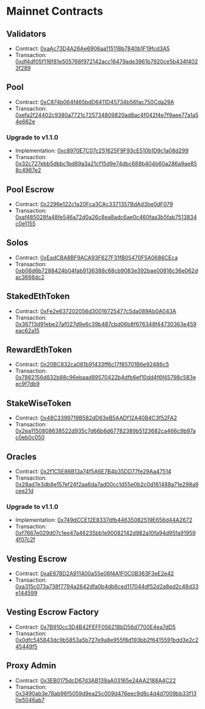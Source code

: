 # Mainnet Contracts

## Validators

- Contract: [0xaAc73D4A26Ae6906aa115118b7840b1F19fcd3A5](https://etherscan.io/address/0xaAc73D4A26Ae6906aa115118b7840b1F19fcd3A5)
- Transaction: [0xdf4df05f116f81e505766f972142acc16479ade3961b7920ce5b434f4023f289](https://etherscan.io/tx/0xdf4df05f116f81e505766f972142acc16479ade3961b7920ce5b434f4023f289)

## Pool

- Contract: [0xC874b064f465bdD6411D45734b56fac750Cda29A](https://etherscan.io/address/0xC874b064f465bdD6411D45734b56fac750Cda29A)
- Transaction: [0xefa2f24402c9380a7721c725734809820ad8ac4f042f4e7f9aee77a1a54e662e](https://etherscan.io/tx/0xefa2f24402c9380a7721c725734809820ad8ac4f042f4e7f9aee77a1a54e662e)

### Upgrade to v1.1.0

- Implementation: [0xc8970E7C07c251625F9F93cE510b1D9c1a08d299](https://etherscan.io/address/0xc8970E7C07c251625F9F93cE510b1D9c1a08d299)
- Transaction: [0x32c727ebb5dbbc1bd89a3a21cf15d9e74dbc688b404b60a286a9ae858c4967e2](https://etherscan.io/tx/0x32c727ebb5dbbc1bd89a3a21cf15d9e74dbc688b404b60a286a9ae858c4967e2)

## Pool Escrow

- Contract: [0x2296e122c1a20Fca3CAc3371357BdAd3be0dF079](https://etherscan.io/address/0x2296e122c1a20Fca3CAc3371357BdAd3be0dF079)
- Transaction: [0xaf485028fa48fe546a72d0a26c8ea8adc6ae0c460faa3b5fab7513834c0e1155](https://etherscan.io/tx/0xaf485028fa48fe546a72d0a26c8ea8adc6ae0c460faa3b5fab7513834c0e1155)

## Solos

- Contract: [0xEadCBA8BF9ACA93F627F31fB05470F5A0686CEca](https://etherscan.io/address/0xEadCBA8BF9ACA93F627F31fB05470F5A0686CEca)
- Transaction: [0xb06d6b7288424b04fab9136388c68cb9083e392bae00816c36e062dac3666dc2](https://etherscan.io/tx/0xb06d6b7288424b04fab9136388c68cb9083e392bae00816c36e062dac3666dc2)

## StakedEthToken

- Contract: [0xFe2e637202056d30016725477c5da089Ab0A043A](https://etherscan.io/address/0xFe2e637202056d30016725477c5da089Ab0A043A)
- Transaction: [0x36713d91ebe27af027d9e6c39b487cbd06b8f676348f44730363e459eac62a15](https://etherscan.io/tx/0x36713d91ebe27af027d9e6c39b487cbd06b8f676348f44730363e459eac62a15)

## RewardEthToken

- Contract: [0x20BC832ca081b91433ff6c17f85701B6e92486c5](https://etherscan.io/address/0x20BC832ca081b91433ff6c17f85701B6e92486c5)
- Transaction: [0x7862156d832b88c96ebaad89570422b4dfb6ef10dd4f6f45798c583eec9f7db9](https://etherscan.io/tx/0x7862156d832b88c96ebaad89570422b4dfb6ef10dd4f6f45798c583eec9f7db9)

## StakeWiseToken

- Contract: [0x48C3399719B582dD63eB5AADf12A40B4C3f52FA2](https://etherscan.io/address/0x48C3399719B582dD63eB5AADf12A40B4C3f52FA2)
- Transaction: [0x2ea1150808638522d935c7d66b6d67782389b5123682ca466c9b97ac0eb0c050](https://etherscan.io/tx/0x2ea1150808638522d935c7d66b6d67782389b5123682ca466c9b97ac0eb0c050)

## Oracles

- Contract: [0x2f1C5E86B13a74f5A6E7B4b35DD77fe29Aa47514](https://etherscan.io/address/0x2f1C5E86B13a74f5A6E7B4b35DD77fe29Aa47514)
- Transaction: [0x28ad7e3db8e157ef24f2aa6da7ad00cc1d55e0b2c0d161488a71e298a9cee21d](https://etherscan.io/tx/0x28ad7e3db8e157ef24f2aa6da7ad00cc1d55e0b2c0d161488a71e298a9cee21d)

### Upgrade to v1.1.0

- Implementation: [0x749dCCE12E8337dfb44635082519E656d44A2672](https://etherscan.io/address/0x749dCCE12E8337dfb44635082519E656d44A2672)
- Transaction: [0xf7667e029d07c1ee47a46235bb1e90082142d982a10fa94d95fa919594f07c2f](https://etherscan.io/tx/0xf7667e029d07c1ee47a46235bb1e90082142d982a10fa94d95fa919594f07c2f)

## Vesting Escrow

- Contract: [0xaE678D2A911400a55e06f4A1F0C0B363F3eE2e42](https://etherscan.io/address/0xaE678D2A911400a55e06f4A1F0C0B363F3eE2e42)
- Transaction: [0xa315c073a738f7794a2642dfa0b4db6ced117044df52d2a8ed2c48d33e144599](https://etherscan.io/tx/0xa315c073a738f7794a2642dfa0b4db6ced117044df52d2a8ed2c48d33e144599)

## Vesting Escrow Factory

- Contract: [0x7B910cc3D4B42FEFF056218bD56d7700E4ea7dD5](https://etherscan.io/address/0x7B910cc3D4B42FEFF056218bD56d7700E4ea7dD5)
- Transaction: [0x0dfc545843dc9b5853a5b727e9a8e955f8d193bb2f6415591bdd3e2c245449f5](https://etherscan.io/tx/0x0dfc545843dc9b5853a5b727e9a8e955f8d193bb2f6415591bdd3e2c245449f5)

## Proxy Admin

- Contract: [0x3EB0175dcD67d3AB139aA03165e24AA2188A4C22](https://etherscan.io/address/0x3EB0175dcD67d3AB139aA03165e24AA2188A4C22)
- Transaction: [0x3490ab3e78ab96f5059d9ea25c009d476eec9d8c4d4d7009bb33f130e5046ab7](https://etherscan.io/tx/0x3490ab3e78ab96f5059d9ea25c009d476eec9d8c4d4d7009bb33f130e5046ab7)
